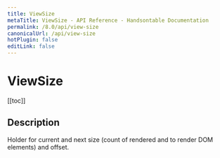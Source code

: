 ```yaml
---
title: ViewSize
metaTitle: ViewSize - API Reference - Handsontable Documentation
permalink: /8.0/api/view-size
canonicalUrl: /api/view-size
hotPlugin: false
editLink: false
---
```


# ViewSize

[[toc]]

## Description

Holder for current and next size (count of rendered and to render DOM elements) and offset.



